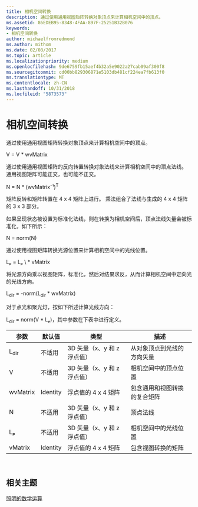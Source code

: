 ```yaml
---
title: 相机空间转换
description: 通过使用通用视图矩阵转换对象顶点来计算相机空间中的顶点。
ms.assetid: 86EDEB95-8348-4FAA-897F-25251B32B076
keywords:
- 相机空间转换
author: michaelfromredmond
ms.author: mithom
ms.date: 02/08/2017
ms.topic: article
ms.localizationpriority: medium
ms.openlocfilehash: 9de6759fb15aef4b32a5e9022a27cab09af300f8
ms.sourcegitcommit: cd00bb829306871e5103db481cf224ea7fb613f0
ms.translationtype: MT
ms.contentlocale: zh-CN
ms.lasthandoff: 10/31/2018
ms.locfileid: "5873573"
---
```

# <a name="camera-space-transformations"></a>相机空间转换


通过使用通用视图矩阵转换对象顶点来计算相机空间中的顶点。

V = V \* wvMatrix

通过使用通用视图矩阵的反向转置转换对象法线来计算相机空间中的顶点法线。 通用视图矩阵可能正交，也可能不正交。

N = N \* (wvMatrix⁻¹)<sup>T</sup>

矩阵反转和矩阵转置在 4 x 4 矩阵上进行。 乘法组合了法线与生成的 4 x 4 矩阵的 3 x 3 部分。

如果呈现状态被设置为标准化法线，则在转换为相机空间后，顶点法线矢量会被标准化，如下所示：

N = norm(N)

通过使用视图矩阵转换光源位置来计算相机空间中的光线位置。

Lₚ = Lₚ \ * vMatrix

将光源方向乘以视图矩阵，标准化，然后对结果求反，从而计算相机空间中定向光的光线方向。

L<sub>dir</sub> = -norm(L<sub>dir</sub> \* wvMatrix)

对于点光和聚光灯，按如下所述计算光线方向：

L<sub>dir</sub> = norm(V \* Lₚ)，其中参数在下表中进行定义。

| 参数       | 默认值 | 类型                                          | 描述                                               |
|-----------------|---------------|-----------------------------------------------|-----------------------------------------------------------|
| L<sub>dir</sub> | 不适用           | 3D 矢量（x、y 和 z 浮点值） | 从对象顶点到光线的方向矢量          |
| V               | 不适用           | 3D 矢量（x、y 和 z 浮点值） | 相机空间中的顶点位置                           |
| wvMatrix        | Identity      | 浮点值的 4 x 4 矩阵           | 包含通用和视图转换的复合矩阵 |
| N               | 不适用           | 3D 矢量（x、y 和 z 浮点值） | 顶点法线                                             |
| Lₚ              | 不适用           | 3D 矢量（x、y 和 z 浮点值） | 相机空间中的光线位置                            |
| vMatrix         | Identity      | 浮点值的 4 x 4 矩阵           | 包含视图转换的矩阵                      |

 

## <a name="span-idrelated-topicsspanrelated-topics"></a><span id="related-topics"></span>相关主题


[照明的数学运算](mathematics-of-lighting.md)

 

 




